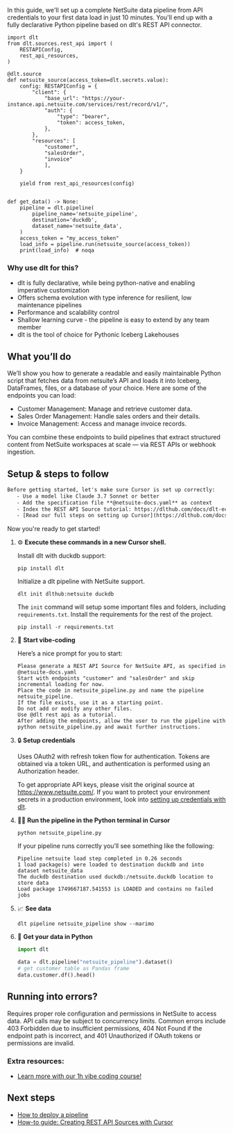 In this guide, we'll set up a complete NetSuite data pipeline from API credentials to your first data load in just 10 minutes. You'll end up with a fully declarative Python pipeline based on dlt's REST API connector.

```python-outcome
import dlt
from dlt.sources.rest_api import (
    RESTAPIConfig,
    rest_api_resources,
)

@dlt.source
def netsuite_source(access_token=dlt.secrets.value):
    config: RESTAPIConfig = {
        "client": {
            "base_url": "https://your-instance.api.netsuite.com/services/rest/record/v1/",
            "auth": {
                "type": "bearer",
                "token": access_token,
            },
        },
        "resources": [
            "customer",
            "salesOrder",
            "invoice"
            ],
    }

    yield from rest_api_resources(config)


def get_data() -> None:
    pipeline = dlt.pipeline(
        pipeline_name='netsuite_pipeline',
        destination='duckdb',
        dataset_name='netsuite_data', 
    )
    access_token = "my_access_token"
    load_info = pipeline.run(netsuite_source(access_token))
    print(load_info)  # noqa
```

### Why use dlt for this?

- dlt is fully declarative, while being python-native and enabling imperative customization
- Offers schema evolution with type inference for resilient, low maintenance pipelines
- Performance and scalability control
- Shallow learning curve - the pipeline is easy to extend by any team member
- dlt is the tool of choice for Pythonic Iceberg Lakehouses

## What you’ll do

We’ll show you how to generate a readable and easily maintainable Python script that fetches data from netsuite’s API and loads it into Iceberg, DataFrames, files, or a database of your choice. Here are some of the endpoints you can load:

- Customer Management: Manage and retrieve customer data.
- Sales Order Management: Handle sales orders and their details.
- Invoice Management: Access and manage invoice records.

You can combine these endpoints to build pipelines that extract structured content from NetSuite workspaces at scale — via REST APIs or webhook ingestion.

## Setup & steps to follow

```default
Before getting started, let's make sure Cursor is set up correctly:
   - Use a model like Claude 3.7 Sonnet or better
   - Add the specification file **@netsuite-docs.yaml** as context
   - Index the REST API Source tutorial: https://dlthub.com/docs/dlt-ecosystem/verified-sources/rest_api/ and add it to context as **@dlt rest api**
   - [Read our full steps on setting up Cursor](https://dlthub.com/docs/dlt-ecosystem/llm-tooling/cursor-restapi#23-configuring-cursor-with-documentation)
```

Now you're ready to get started! 

1. ⚙️ **Execute these commands in a new Cursor shell.**
    
    Install dlt with duckdb support:
    ```shell
    pip install dlt
    ```

    Initialize a dlt pipeline with NetSuite support.
    ```shell
    dlt init dlthub:netsuite duckdb
    ```

    The `init` command will setup some important files and folders, including `requirements.txt`. Install the requirements for the rest of the project.
    ```shell
    pip install -r requirements.txt
    ```
    
2. 🤠 **Start vibe-coding**
    
    Here’s a nice prompt for you to start: 
    
    ```prompt
    Please generate a REST API Source for NetSuite API, as specified in @netsuite-docs.yaml 
    Start with endpoints "customer" and "salesOrder" and skip incremental loading for now. 
    Place the code in netsuite_pipeline.py and name the pipeline netsuite_pipeline. 
    If the file exists, use it as a starting point. 
    Do not add or modify any other files. 
    Use @dlt rest api as a tutorial. 
    After adding the endpoints, allow the user to run the pipeline with python netsuite_pipeline.py and await further instructions.
    ```

    
3. 🔒 **Setup credentials** 
    
    Uses OAuth2 with refresh token flow for authentication. Tokens are obtained via a token URL, and authentication is performed using an Authorization header.
    
    To get appropriate API keys, please visit the original source at https://www.netsuite.com/.
    If you want to protect your environment secrets in a production environment, look into [setting up credentials with dlt](https://dlthub.com/docs/walkthroughs/add_credentials).
    
4. 🏃‍♀️ **Run the pipeline in the Python terminal in Cursor**
    
    ```shell
    python netsuite_pipeline.py
    ```
    
    If your pipeline runs correctly you’ll see something like the following:
    
    ```shell
    Pipeline netsuite load step completed in 0.26 seconds
    1 load package(s) were loaded to destination duckdb and into dataset netsuite_data
    The duckdb destination used duckdb:/netsuite.duckdb location to store data
    Load package 1749667187.541553 is LOADED and contains no failed jobs
    ```
    
5. 📈 **See data**
    
    ```shell
    dlt pipeline netsuite_pipeline show --marimo
    ```
    
6. 🐍 **Get your data in Python**
    
    ```python
    import dlt

   data = dlt.pipeline("netsuite_pipeline").dataset()
   # get customer table as Pandas frame
   data.customer.df().head()
    ```

## Running into errors?

Requires proper role configuration and permissions in NetSuite to access data. API calls may be subject to concurrency limits. Common errors include 403 Forbidden due to insufficient permissions, 404 Not Found if the endpoint path is incorrect, and 401 Unauthorized if OAuth tokens or permissions are invalid.

### Extra resources:

- [Learn more with our 1h vibe coding course!](https://www.youtube.com/watch?v=GGid70rnJuM)

## Next steps

- [How to deploy a pipeline](https://dlthub.com/docs/walkthroughs/deploy-a-pipeline)
- [How-to guide: Creating REST API Sources with Cursor](https://dlthub.com/docs/dlt-ecosystem/llm-tooling/cursor-restapi)
